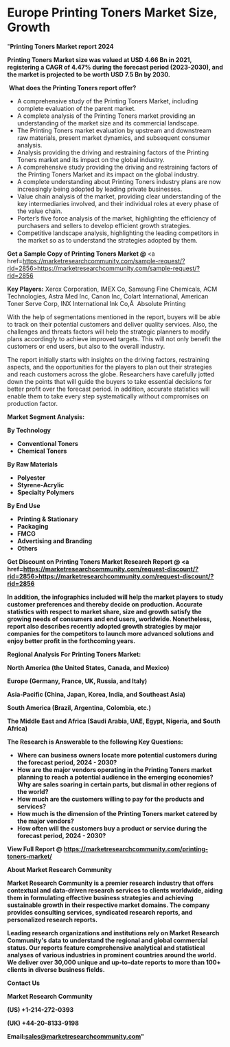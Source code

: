 # Europe Printing Toners Market Size, Growth
"<strong>Printing Toners Market report 2024</strong>

<strong>Printing Toners Market size was valued at USD 4.66 Bn in 2021, registering a CAGR of 4.47% during the forecast period (2023-2030), and the market is projected to be worth USD 7.5 Bn by 2030.</strong>

 <strong><b>What does the Printing Toners report offer?</b></strong>
<ul>
  <li>A comprehensive study of the Printing Toners Market, including complete evaluation of the parent market.</li>
  <li>A complete analysis of the Printing Toners market providing an understanding of the market size and its commercial landscape.</li>
  <li>The Printing Toners market evaluation by upstream and downstream raw materials, present market dynamics, and subsequent consumer analysis.</li>
  <li>Analysis providing the driving and restraining factors of the Printing Toners market and its impact on the global industry.</li>
  <li>A comprehensive study providing the driving and restraining factors of the Printing Toners Market and its impact on the global industry.</li>
  <li>A complete understanding about Printing Toners industry plans are now increasingly being adopted by leading private businesses.</li>
  <li>Value chain analysis of the market, providing clear understanding of the key intermediaries involved, and their individual roles at every phase of the value chain.</li>
  <li>Porter’s five force analysis of the market, highlighting the efficiency of purchasers and sellers to develop efficient growth strategies.</li>
  <li>Competitive landscape analysis, highlighting the leading competitors in the market so as to understand the strategies adopted by them.</li>
</ul>

<strong>Get a Sample Copy of Printing Toners Market @ </strong><a href=https://marketresearchcommunity.com/sample-request/?rid=2856><u>https://marketresearchcommunity.com/sample-request/?rid=2856</u></a>

<strong>Key Players:</strong> 
Xerox Corporation, IMEX Co, Samsung Fine Chemicals, ACM Technologies, Astra Med Inc, Canon Inc, Colart International, American Toner Serve Corp, INX International Ink Co,Â  Absolute Printing

With the help of segmentations mentioned in the report, buyers will be able to track on their potential customers and deliver quality services. Also, the challenges and threats factors will help the strategic planners to modify plans accordingly to achieve improved targets. This will not only benefit the customers or end users, but also to the overall industry.

The report initially starts with insights on the driving factors, restraining aspects, and the opportunities for the players to plan out their strategies and reach customers across the globe. Researchers have carefully jotted down the points that will guide the buyers to take essential decisions for better profit over the forecast period. In addition, accurate statistics will enable them to take every step systematically without compromises on production factor.

<strong>Market Segment Analysis:</strong>


<strong><strong>By Technology</strong></h4>
<ul>
 	<li>Conventional Toners</li>
 	<li>Chemical Toners</li>
</ul>
<strong><strong>By Raw Materials</strong></h4>
<ul>
 	<li>Polyester</li>
 	<li>Styrene-Acrylic</li>
 	<li>Specialty Polymers</li>
</ul>
<strong><strong>By End Use</strong></h4>
<ul>
 	<li>Printing &amp; Stationary</li>
 	<li>Packaging</li>
 	<li>FMCG</li>
 	<li>Advertising and Branding</li>
 	<li>Others</li>
</ul>

<strong>Get Discount on Printing Toners Market Research Report @ </b></strong><a href=https://marketresearchcommunity.com/request-discount/?rid=2856><u>https://marketresearchcommunity.com/request-discount/?rid=2856</u></a>

In addition, the infographics included will help the market players to study customer preferences and thereby decide on production. Accurate statistics with respect to market share, size and growth satisfy the growing needs of consumers and end users, worldwide. Nonetheless, report also describes recently adopted growth strategies by major companies for the competitors to launch more advanced solutions and enjoy better profit in the forthcoming years.

<strong>Regional Analysis For Printing Toners Market:</strong>

<strong>North America</strong> (the United States, Canada, and Mexico)

<strong>Europe</strong> (Germany, France, UK, Russia, and Italy)

<strong>Asia-Pacific</strong> (China, Japan, Korea, India, and Southeast Asia)

<strong>South America</strong> (Brazil, Argentina, Colombia, etc.)

<strong>The Middle East and Africa</strong> (Saudi Arabia, UAE, Egypt, Nigeria, and South Africa)

<strong>The Research is Answerable to the following Key Questions:</strong>
<ul>
 	<li>Where can business owners locate more potential customers during the forecast period, 2024 - 2030?</li>
 	<li>How are the major vendors operating in the Printing Toners market planning to reach a potential audience in the emerging economies? Why are sales soaring in certain parts, but dismal in other regions of the world?</li>
 	<li>How much are the customers willing to pay for the products and services?</li>
 	<li>How much is the dimension of the Printing Toners market catered by the major vendors?</li>
 	<li>How often will the customers buy a product or service during the forecast period, 2024 - 2030?</li>
</ul>

<strong>View Full Report @</strong> <a href=https://marketresearchcommunity.com/printing-toners-market/>https://marketresearchcommunity.com/printing-toners-market/</a>

<strong>About Market Research Community</strong>

Market Research Community is a premier research industry that offers contextual and data-driven research services to clients worldwide, aiding them in formulating effective business strategies and achieving sustainable growth in their respective market domains. The company provides consulting services, syndicated research reports, and personalized research reports.

Leading research organizations and institutions rely on Market Research Community's data to understand the regional and global commercial status. Our reports feature comprehensive analytical and statistical analyses of various industries in prominent countries around the world. We deliver over 30,000 unique and up-to-date reports to more than 100+ clients in diverse business fields.

<strong>Contact Us</strong>

<strong>Market Research Community</strong>

(US) +1-214-272-0393

(UK) +44-20-8133-9198

<strong>Email:</strong>sales@marketresearchcommunity.com"
